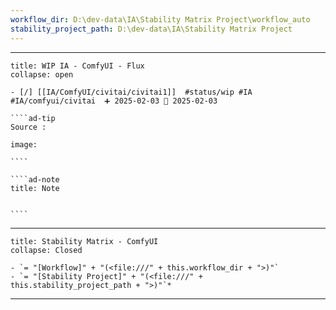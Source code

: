 ```yaml
---
workflow_dir: D:\dev-data\IA\Stability Matrix Project\workflow_auto
stability_project_path: D:\dev-data\IA\Stability Matrix Project
---
```


---
 
``````ad-example
title: WIP IA - ComfyUI - Flux
collapse: open

- [/] [[IA/ComfyUI/civitai/civitai1]]  #status/wip #IA #IA/comfyui/civitai  ➕ 2025-02-03 🛫 2025-02-03

````ad-tip
Source : 

image:  

````

````ad-note
title: Note
 

````

``````

---

```ad-tip
title: Stability Matrix - ComfyUI
collapse: Closed

- `= "[Workflow]" + "(<file:///" + this.workflow_dir + ">)"`
- `= "[Stability Project]" + "(<file:///" + this.stability_project_path + ">)"`*
```

---


